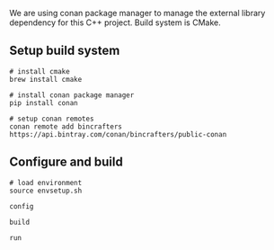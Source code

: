 We are using conan package manager to manage the external
library dependency for this C++ project. Build system is CMake.

## Setup build system
```
# install cmake
brew install cmake

# install conan package manager
pip install conan

# setup conan remotes
conan remote add bincrafters https://api.bintray.com/conan/bincrafters/public-conan
```

## Configure and build
```
# load environment
source envsetup.sh

config

build

run
```